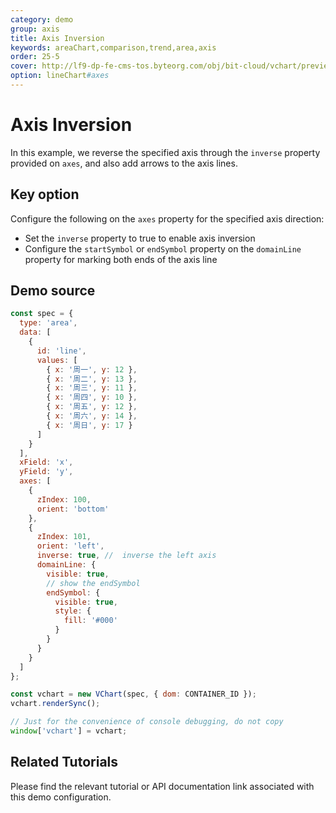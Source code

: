 ```yaml
---
category: demo
group: axis
title: Axis Inversion
keywords: areaChart,comparison,trend,area,axis
order: 25-5
cover: http://lf9-dp-fe-cms-tos.byteorg.com/obj/bit-cloud/vchart/preview/axis/inverse.png
option: lineChart#axes
---
```


# Axis Inversion

In this example, we reverse the specified axis through the `inverse` property provided on `axes`, and also add arrows to the axis lines.

## Key option

Configure the following on the `axes` property for the specified axis direction:

- Set the `inverse` property to true to enable axis inversion
- Configure the `startSymbol` or `endSymbol` property on the `domainLine` property for marking both ends of the axis line

## Demo source

```javascript livedemo
const spec = {
  type: 'area',
  data: [
    {
      id: 'line',
      values: [
        { x: '周一', y: 12 },
        { x: '周二', y: 13 },
        { x: '周三', y: 11 },
        { x: '周四', y: 10 },
        { x: '周五', y: 12 },
        { x: '周六', y: 14 },
        { x: '周日', y: 17 }
      ]
    }
  ],
  xField: 'x',
  yField: 'y',
  axes: [
    {
      zIndex: 100,
      orient: 'bottom'
    },
    {
      zIndex: 101,
      orient: 'left',
      inverse: true, //  inverse the left axis
      domainLine: {
        visible: true,
        // show the endSymbol
        endSymbol: {
          visible: true,
          style: {
            fill: '#000'
          }
        }
      }
    }
  ]
};

const vchart = new VChart(spec, { dom: CONTAINER_ID });
vchart.renderSync();

// Just for the convenience of console debugging, do not copy
window['vchart'] = vchart;
```

## Related Tutorials

Please find the relevant tutorial or API documentation link associated with this demo configuration.
